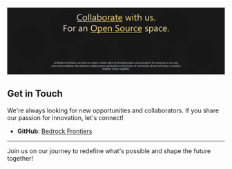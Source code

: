 ![Get involved at Bedrock Frontiers](./bedrock-collaborate.png)

## Get in Touch

We're always looking for new opportunities and collaborators. If you share our passion for innovation, let's connect!

* **GitHub**: [Bedrock Frontiers](https://github.com/BedrockFrontiers/)
  
----

Join us on our journey to redefine what's possible and shape the future together!

